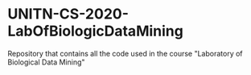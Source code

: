 # UNITN-CS-2020-LabOfBiologicDataMining
Repository that contains all the code used in the course "Laboratory of Biological Data Mining"
